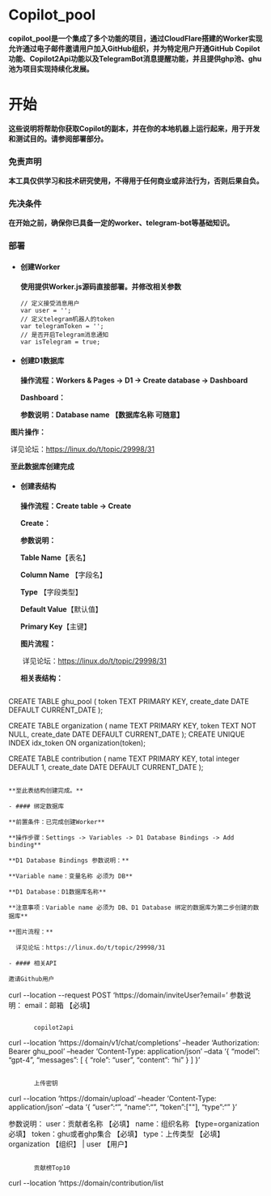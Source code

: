 # Copilot_pool

​		**copilot_pool是一个集成了多个功能的项目，通过CloudFlare搭建的Worker实现允许通过电子邮件邀请用户加入GitHub组织，并为特定用户开通GitHub Copilot功能、Copilot2Api功能以及TelegramBot消息提醒功能，并且提供ghp池、ghu池为项目实现持续化发展。**

# 开始

​		**这些说明将帮助你获取Copilot的副本，并在你的本地机器上运行起来，用于开发和测试目的。请参阅部署部分。**

### 免责声明

​		**本工具仅供学习和技术研究使用，不得用于任何商业或非法行为，否则后果自负。**

### 先决条件

​		**在开始之前，确保你已具备一定的worker、telegram-bot等基础知识。**

### 部署

- #### 创建Worker

  **使用提供Worker.js源码直接部署。并修改相关参数**

  ```
  // 定义接受消息用户
  var user = '';
  // 定义telegram机器人的token
  var telegramToken = '';
  // 是否开启Telegram消息通知
  var isTelegram = true;
  ```

- #### 创建D1数据库

  **操作流程：Workers & Pages -> D1 -> Create database -> Dashboard**

  **Dashboard：**

  **参数说明：Database name 【数据库名称 可随意】**

​		**图片操作：**

​			详见论坛：https://linux.do/t/topic/29998/31 

​	**至此数据库创建完成**

- #### 创建表结构

  **操作流程：Create table -> Create**

  **Create：**

  **参数说明：**

  **Table Name**【表名】

  **Column Name** 【字段名】

  **Type** 【字段类型】

  **Default Value**【默认值】

  **Primary Key**【主键】

  **图片流程：**

  ​	详见论坛：https://linux.do/t/topic/29998/31 

  **相关表结构：**

  ```sql
CREATE TABLE ghu_pool (
    token TEXT PRIMARY KEY,
    create_date DATE DEFAULT CURRENT_DATE
  );
  
  CREATE TABLE organization (
    name TEXT PRIMARY KEY,
    token TEXT NOT NULL,
    create_date DATE DEFAULT CURRENT_DATE
  );
  CREATE UNIQUE INDEX idx_token ON organization(token);
  
  CREATE TABLE contribution (
    name TEXT PRIMARY KEY,
    total integer DEFAULT 1,
    create_date DATE DEFAULT CURRENT_DATE
  );
  
  ```
  
  **至此表结构创建完成。**

- #### 绑定数据库

  **前置条件：已完成创建Worker**

  **操作步骤：Settings -> Variables -> D1 Database Bindings -> Add binding**

  **D1 Database Bindings 参数说明：**

  **Variable name：变量名称 必须为 DB**

  **D1 Database：D1数据库名称**

  **注意事项：Variable name 必须为 DB、D1 Database 绑定的数据库为第二步创建的数据库**

  **图片流程：**

   	详见论坛：https://linux.do/t/topic/29998/31 

- #### 相关API

  邀请Github用户

```
curl --location --request POST ‘https://domain/inviteUser?email=’
参数说明：
	email：邮箱 【必填】
```

​		copilot2api

```
curl --location ‘https://domain/v1/chat/completions’
–header ‘Authorization: Bearer ghu_pool’
–header ‘Content-Type: application/json’
–data ‘{
“model”: “gpt-4”,
“messages”: [
{
“role”: “user”,
“content”: “hi”
}
]
}’
```

​		上传密钥

```
curl --location ‘https://domain/upload’
–header ‘Content-Type: application/json’
–data ‘{
“user”:“”,
“name”:“”,
“token”:[""],
“type”:“”
}’

参数说明：
	user：贡献者名称 【必填】
	name：组织名称 【type=organization 必填】
	token：ghu或者ghp集合 【必填】
	type：上传类型 【必填】 organization 【组织】 | user 【用户】 
```

​		贡献榜Top10

```
curl --location ‘https://domain/contribution/list
```

